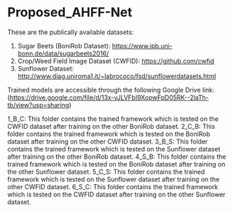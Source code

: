 # Proposed_AHFF-Net

These are the publically available datasets:
1.	Sugar Beets (BoniRob Dataset): https://www.ipb.uni-bonn.de/data/sugarbeets2016/
2.	Crop/Weed Field Image Dataset (CWFID): https://github.com/cwfid
3.	Sunflower Dataset: http://www.diag.uniroma1.it/~labrococo/fsd/sunflowerdatasets.html

Trained models are accessible through the following Google Drive link: (https://drive.google.com/file/d/13x-vJLVFbI9XopwFpD05RK--2laTh-tb/view?usp=sharing)


1_B_C: This folder contains the trained framework which is tested on the CWFID dataset after training on the other BoniRob dataset.
2_C_B: This folder contains the trained framework which is tested on the BoniRob dataset after training on the other CWFID dataset.
3_B_S: This folder contains the trained framework which is tested on the Sunflower dataset after training on the other BoniRob dataset.
4_S_B: This folder contains the trained framework which is tested on the BoniRob dataset after training on the other Sunflower dataset.
5_C_S: This folder contains the trained framework which is tested on the Sunflower dataset after training on the other CWFID dataset.
6_S_C: This folder contains the trained framework which is tested on the CWFID dataset after training on the other Sunflower dataset.
